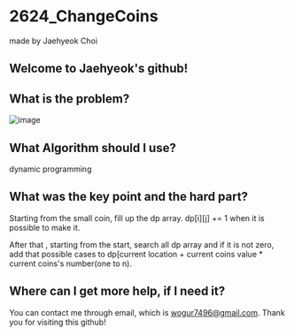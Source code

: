 # 2624_ChangeCoins

made by Jaehyeok Choi

## Welcome to Jaehyeok's github!

## What is the problem?

![image](https://github.com/Choi-JaeHyeok-21500749/2624_ChangeCoins/blob/main/2624_pro.PNG)

## What Algorithm should I use?

dynamic programming

## What was the key point and the hard part?

Starting from the small coin, fill up the dp array. dp[i][j] += 1 when it is possible to make it.

After that , starting from the start, search all dp array and if it is not zero, add that possible cases to dp[current location + current coins value * current coins's number(one to n).

## Where can I get more help, if I need it?

You can contact me through email, which is wogur7496@gmail.com.
Thank you for visiting this github!

